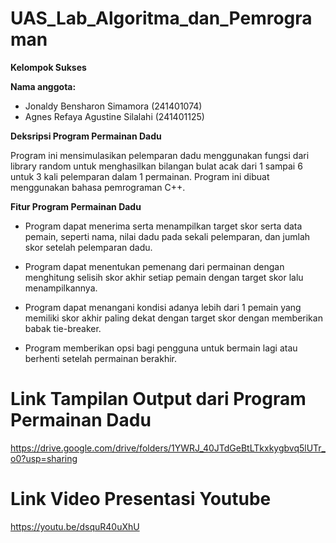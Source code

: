 # UAS_Lab_Algoritma_dan_Pemrograman

**Kelompok Sukses**

**Nama anggota:**
- Jonaldy Bensharon Simamora (241401074)
- Agnes Refaya Agustine Silalahi (241401125)
  
**Deksripsi Program Permainan Dadu**

Program ini mensimulasikan pelemparan dadu menggunakan fungsi dari library random untuk menghasilkan bilangan bulat acak dari 1 sampai 6 untuk 3 kali pelemparan dalam 1 permainan.
Program ini dibuat menggunakan bahasa pemrograman C++.

**Fitur Program Permainan Dadu**
- Program dapat menerima serta menampilkan target skor serta data pemain, seperti nama, nilai dadu pada sekali pelemparan, dan jumlah skor setelah pelemparan dadu.

- Program dapat menentukan pemenang dari permainan dengan menghitung selisih skor akhir setiap pemain dengan target skor lalu menampilkannya.

- Program dapat menangani kondisi adanya lebih dari 1 pemain yang memiliki skor akhir paling dekat dengan target skor dengan memberikan babak tie-breaker.

- Program memberikan opsi bagi pengguna untuk bermain lagi atau berhenti setelah permainan berakhir.


# Link Tampilan Output dari Program Permainan Dadu
https://drive.google.com/drive/folders/1YWRJ_40JTdGeBtLTkxkygbvq5lUTr_o0?usp=sharing

# Link Video Presentasi Youtube
https://youtu.be/dsquR40uXhU
